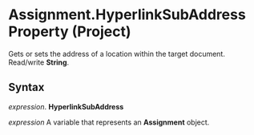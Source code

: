 
# Assignment.HyperlinkSubAddress Property (Project)

Gets or sets the address of a location within the target document. Read/write  **String**.


## Syntax

 _expression_. **HyperlinkSubAddress**

 _expression_ A variable that represents an **Assignment** object.

